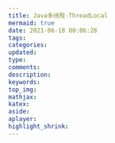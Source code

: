 ```yaml
---
title: Java多线程-ThreadLocal
mermaid: true
date: 2021-06-18 00:06:28
tags:
categories:
updated:
type:
comments:
description:
keywords:
top_img:
mathjax:
katex:
aside:
aplayer:
highlight_shrink:
---
```

